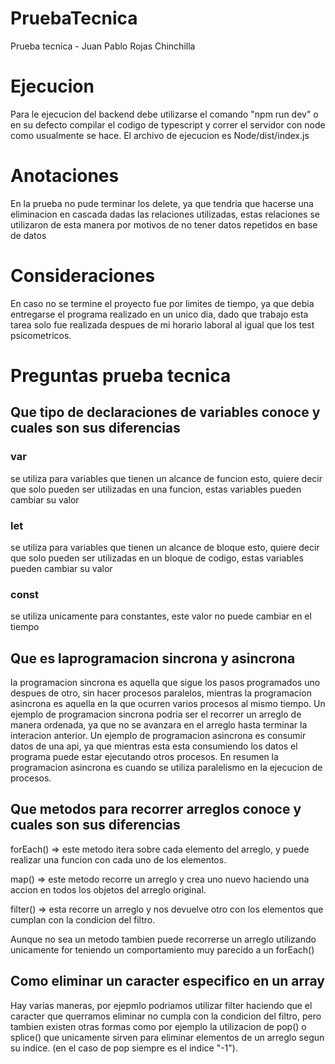 # PruebaTecnica
Prueba tecnica - Juan Pablo Rojas Chinchilla

# Ejecucion
Para le ejecucion del backend debe utilizarse el comando "npm run dev" o en su defecto compilar el codigo de typescript y correr el servidor con node como usualmente se hace. El archivo de ejecucion es Node/dist/index.js

# Anotaciones
En la prueba no pude terminar los delete, ya que tendria que hacerse una eliminacion en cascada dadas las relaciones utilizadas, estas relaciones se utilizaron de esta manera por motivos de no tener datos repetidos en base de datos

# Consideraciones
En caso no se termine el proyecto fue por limites de tiempo, ya que debia entregarse el programa realizado en un unico dia, dado que trabajo esta tarea solo fue realizada despues de mi horario laboral al igual que los test psicometricos.


# Preguntas prueba tecnica 

## Que tipo de declaraciones de variables conoce y cuales son sus diferencias

### var
se utiliza para variables que tienen un alcance de funcion esto, quiere decir que solo pueden ser utilizadas en una funcion, estas variables pueden cambiar su valor
### let
se utiliza para variables que tienen un alcance de bloque esto, quiere decir que solo pueden ser utilizadas en un bloque de codigo, estas variables pueden cambiar su valor
### const
se utiliza unicamente para constantes, este valor no puede cambiar en el tiempo

## Que es laprogramacion sincrona y asincrona

la programacion sincrona es aquella que sigue los pasos programados uno despues de otro, sin hacer procesos paralelos, mientras la programacion asincrona es aquella en la que ocurren varios procesos al mismo tiempo.
Un ejemplo de programacion sincrona podria ser el recorrer un arreglo de manera ordenada, ya que no se avanzara en el arreglo hasta terminar la interacion anterior.
Un ejemplo de programacion asincrona es consumir datos de una api, ya que mientras esta esta consumiendo los datos el programa puede estar ejecutando otros procesos.
En resumen la programacion asincrona es cuando se utiliza paralelismo en la ejecucion de procesos.

## Que metodos para recorrer arreglos conoce y cuales son sus diferencias

forEach() => este metodo itera sobre cada elemento del arreglo, y puede realizar una funcion con cada uno de los elementos.

map() => este metodo recorre un arreglo y crea uno nuevo haciendo una accion en todos los objetos del arreglo original.

filter() => esta recorre un arreglo y nos devuelve otro con los elementos que cumplan con la condicion del filtro.

Aunque no sea un metodo tambien puede recorrerse un arreglo utilizando unicamente for teniendo un comportamiento muy parecido a un forEach()

## Como eliminar un caracter especifico en un array

Hay varias maneras, por ejepmlo podriamos utilizar filter haciendo que el caracter que querramos eliminar no cumpla con la condicion del filtro, pero tambien existen otras formas como por ejemplo la utilizacion de pop() o splice() que unicamente sirven para eliminar elementos de un arreglo segun su indice. (en el caso de pop siempre es el indice "-1").

